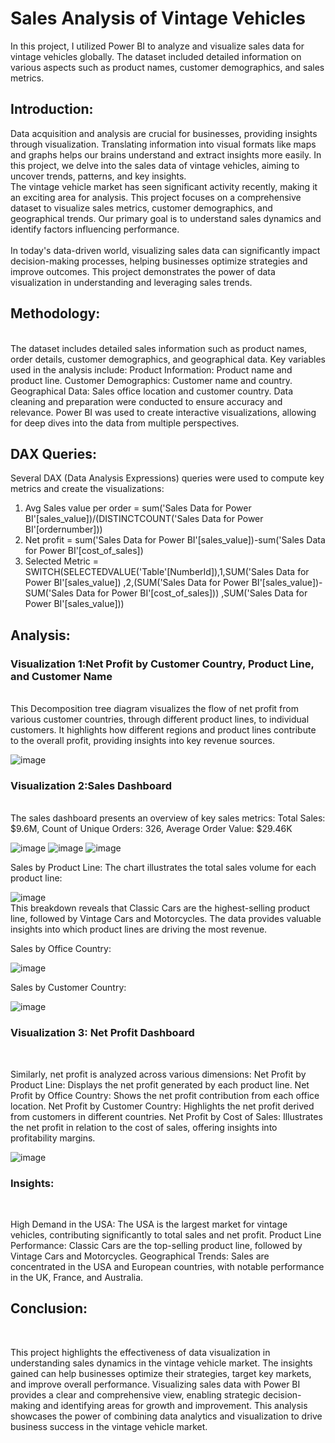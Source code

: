 # Sales Analysis of Vintage Vehicles

In this project, I utilized Power BI to analyze and visualize sales data for vintage vehicles globally. The dataset included detailed information on various aspects such as product names, customer demographics, and sales metrics.

## Introduction:
Data acquisition and analysis are crucial for businesses, providing insights through visualization. Translating information into visual formats like maps and graphs helps our brains understand and extract insights more easily. In this project, we delve into the sales data of vintage vehicles, aiming to uncover trends, patterns, and key insights.
<br>
The vintage vehicle market has seen significant activity recently, making it an exciting area for analysis. This project focuses on a comprehensive dataset to visualize sales metrics, customer demographics, and geographical trends. Our primary goal is to understand sales dynamics and identify factors influencing performance.
<br>
<br>
In today's data-driven world, visualizing sales data can significantly impact decision-making processes, helping businesses optimize strategies and improve outcomes. This project demonstrates the power of data visualization in understanding and leveraging sales trends.
<br>

## Methodology:
<br>
The dataset includes detailed sales information such as product names, order details, customer demographics, and geographical data. Key variables used in the analysis include:
Product Information: Product name and product line.
Customer Demographics: Customer name and country.
Geographical Data: Sales office location and customer country.
Data cleaning and preparation were conducted to ensure accuracy and relevance. Power BI was used to create interactive visualizations, allowing for deep dives into the data from multiple perspectives.

## DAX Queries:
Several DAX (Data Analysis Expressions) queries were used to compute key metrics and create the visualizations:

1.	Avg Sales value per order = sum('Sales Data for Power BI'[sales_value])/(DISTINCTCOUNT('Sales Data for Power BI'[ordernumber]))
2.	Net profit = sum('Sales Data for Power BI'[sales_value])-sum('Sales Data for Power BI'[cost_of_sales])
3.	Selected Metric = SWITCH(SELECTEDVALUE('Table'[NumberId]),1,SUM('Sales Data for Power BI'[sales_value]) ,2,(SUM('Sales Data for Power BI'[sales_value])-SUM('Sales Data for Power BI'[cost_of_sales])) ,SUM('Sales Data for Power BI'[sales_value]))

## Analysis:

### Visualization 1:Net Profit by Customer Country, Product Line, and Customer Name
<br>
This Decomposition tree diagram visualizes the flow of net profit from various customer countries, through different product lines, to individual customers. It highlights how different regions and product lines contribute to the overall profit, providing insights into key revenue sources.
 
![image](https://github.com/Ram341999/Sales-Analysis-of-Vintage-Vehicles_Power-BI/assets/44577212/3c20a192-6e06-40fb-bf48-facdce079324)

### Visualization 2:Sales Dashboard
<br>
The sales dashboard presents an overview of key sales metrics:
Total Sales: $9.6M, Count of Unique Orders: 326, Average Order Value: $29.46K

![image](https://github.com/Ram341999/Sales-Analysis-of-Vintage-Vehicles_Power-BI/assets/44577212/34fef4cc-81d4-4335-a238-3da393fba9dd)
![image](https://github.com/Ram341999/Sales-Analysis-of-Vintage-Vehicles_Power-BI/assets/44577212/4f7c66e1-f136-495a-b223-602b83bb9001)
![image](https://github.com/Ram341999/Sales-Analysis-of-Vintage-Vehicles_Power-BI/assets/44577212/eb590ece-13ad-40d1-9174-7811accc7ce9)

Sales by Product Line:
The chart illustrates the total sales volume for each product line:

![image](https://github.com/Ram341999/Sales-Analysis-of-Vintage-Vehicles_Power-BI/assets/44577212/65bbfa8e-83ca-46f6-85af-df2b77de2d15)
<br>
This breakdown reveals that Classic Cars are the highest-selling product line, followed by Vintage Cars and Motorcycles. The data provides valuable insights into which product lines are driving the most revenue.

Sales by Office Country:

![image](https://github.com/Ram341999/Sales-Analysis-of-Vintage-Vehicles_Power-BI/assets/44577212/e50c22b6-460b-4ba6-b99a-c2e98a4611b0)

Sales by Customer Country:

![image](https://github.com/Ram341999/Sales-Analysis-of-Vintage-Vehicles_Power-BI/assets/44577212/2ca643bb-024d-4db6-b678-7e68250991ab)


### Visualization 3: Net Profit Dashboard
<br>

Similarly, net profit is analyzed across various dimensions:
Net Profit by Product Line: Displays the net profit generated by each product line.
Net Profit by Office Country: Shows the net profit contribution from each office location.
Net Profit by Customer Country: Highlights the net profit derived from customers in different countries.
Net Profit by Cost of Sales: Illustrates the net profit in relation to the cost of sales, offering insights into profitability margins.

![image](https://github.com/Ram341999/Sales-Analysis-of-Vintage-Vehicles_Power-BI/assets/44577212/46a3b7f0-2cac-40ac-8873-770df4fad837)


### Insights:
<br>

High Demand in the USA: The USA is the largest market for vintage vehicles, contributing significantly to total sales and net profit.
Product Line Performance: Classic Cars are the top-selling product line, followed by Vintage Cars and Motorcycles.
Geographical Trends: Sales are concentrated in the USA and European countries, with notable performance in the UK, France, and Australia.

  
## Conclusion:
<br>

This project highlights the effectiveness of data visualization in understanding sales dynamics in the vintage vehicle market. The insights gained can help businesses optimize their strategies, target key markets, and improve overall performance.
Visualizing sales data with Power BI provides a clear and comprehensive view, enabling strategic decision-making and identifying areas for growth and improvement. This analysis showcases the power of combining data analytics and visualization to drive business success in the vintage vehicle market.
